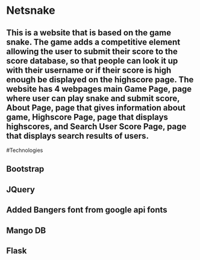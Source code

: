 # Netsnake
## This is a website that is based on the game snake. The game adds a competitive element allowing the user to submit their score to the score database, so that people can look it up with their username or if their score is high enough be displayed on the highscore page. The website has 4 webpages main Game Page, page where user can play snake and submit score, About Page, page that gives information about game, Highscore Page, page that displays highscores, and Search User Score Page, page that displays search results of users. 
#Technologies
## Bootstrap
## JQuery
## Added Bangers font from google api fonts
## Mango DB
## Flask